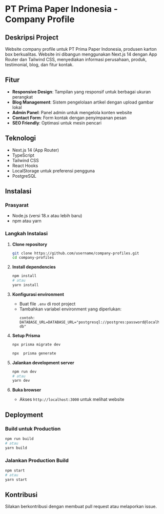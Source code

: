 # PT Prima Paper Indonesia - Company Profile

## Deskripsi Project
Website company profile untuk PT Prima Paper Indonesia, produsen karton box berkualitas. Website ini dibangun menggunakan Next.js 14 dengan App Router dan Tailwind CSS, menyediakan informasi perusahaan, produk, testimonial, blog, dan fitur kontak.

## Fitur
- **Responsive Design**: Tampilan yang responsif untuk berbagai ukuran perangkat
- **Blog Management**: Sistem pengelolaan artikel dengan upload gambar lokal
- **Admin Panel**: Panel admin untuk mengelola konten website
- **Contact Form**: Form kontak dengan penyimpanan pesan
- **SEO Friendly**: Optimasi untuk mesin pencari

## Teknologi
- Next.js 14 (App Router)
- TypeScript
- Tailwind CSS
- React Hooks
- LocalStorage untuk preferensi pengguna
- PostgreSQL

## Instalasi

### Prasyarat
- Node.js (versi 18.x atau lebih baru)
- npm atau yarn

### Langkah Instalasi

1. **Clone repository**
   ```bash
   git clone https://github.com/username/company-profiles.git
   cd company-profiles
   ```

2. **Install dependencies**
   ```bash
   npm install
   # atau
   yarn install
   ```

3. **Konfigurasi environment**
   - Buat file `.env` di root project
   - Tambahkan variabel environment yang diperlukan:
     ```
     contoh:
     DATABASE_URL=DATABASE_URL="postgresql://postgres:password@localhost:number/company-db"
     ```
4. **Setup Prisma**
   ```bash
   npx prisma migrate dev
   
   npx  prisma generate


   ```

4. **Jalankan development server**
   ```bash
   npm run dev
   # atau
   yarn dev
   ```

5. **Buka browser**
   - Akses `http://localhost:3000` untuk melihat website


## Deployment

### Build untuk Production
```bash
npm run build
# atau
yarn build
```

### Jalankan Production Build
```bash
npm start
# atau
yarn start
```


## Kontribusi
Silakan berkontribusi dengan membuat pull request atau melaporkan issue.


